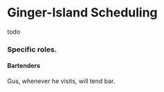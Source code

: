 ﻿Ginger-Island Scheduling
=======================

todo

### Specific roles.

#### Bartenders

Gus, whenever he visits, will tend bar.